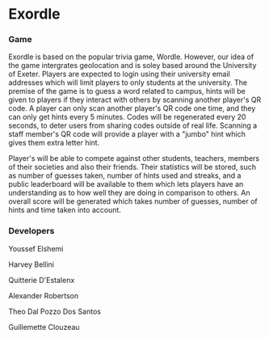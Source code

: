 
# Exordle

### Game

Exordle is based on the popular trivia game, Wordle. However, our idea of the game intergrates geolocation and is soley based around the University of Exeter. Players are expected to login using their university email addresses which will limit players to only students at the university. The premise of the game is to guess a word related to campus, hints will be given to players if they interact with others by scanning another player's QR code. A player can only scan another player's QR code one time, and they can only get hints every 5 minutes. Codes will be regenerated every 20 seconds, to deter users from sharing codes outside of real life. Scanning a staff member's QR code will provide a player with a "jumbo" hint which gives them extra letter hint.

Player's will be able to compete against other students, teachers, members of their societies and also their friends. Their statistics will be stored, such as number of guesses taken, number of hints used and streaks, and a public leaderboard will be available to them which lets players have an understanding as to how well they are doing in comparison to others. An overall score will be generated which takes number of guesses, number of hints and time taken into account.


### Developers

Youssef Elshemi

Harvey Bellini

Quitterie D'Estalenx

Alexander Robertson

Theo Dal Pozzo Dos Santos

Guillemette Clouzeau 
